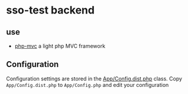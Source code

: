 # sso-test backend

## use 
  * [php-mvc](https://github.com/daveh/php-mvc) a light php MVC framework


## Configuration

Configuration settings are stored in the [App/Config.dist.php](App/Config.dist.php) class. 
Copy `App/Config.dist.php` to `App/Config.php` and edit your configuration


